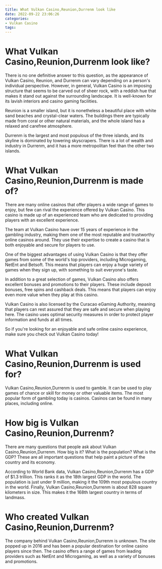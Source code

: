 ```yaml
---
title: What Vulkan Casino,Reunion,Durrenm look like 
date: 2022-09-22 23:06:26
categories:
- Vulkan Casino
tags:
---
```



#  What Vulkan Casino,Reunion,Durrenm look like? 

There is no one definitive answer to this question, as the appearance of Vulkan Casino, Reunion, and Durrenm can vary depending on a person's individual perspective. However, in general, Vulkan Casino is an imposing structure that seems to be carved out of sheer rock, with a reddish hue that makes it stand out against the surrounding landscape. It is well-known for its lavish interiors and casino gaming facilities.

Reunion is a smaller island, but it is nonetheless a beautiful place with white sand beaches and crystal-clear waters. The buildings there are typically made from coral or other natural materials, and the whole island has a relaxed and carefree atmosphere.

Durrenm is the largest and most populous of the three islands, and its skyline is dominated by towering skyscrapers. There is a lot of wealth and industry in Durrenm, and it has a more metropolitan feel than the other two islands.

#  What Vulkan Casino,Reunion,Durrenm is made of? 

There are many online casinos that offer players a wide range of games to enjoy, but few can rival the experience offered by Vulkan Casino. This casino is made up of an experienced team who are dedicated to providing players with an excellent experience.

The team at Vulkan Casino have over 15 years of experience in the gambling industry, making them one of the most reputable and trustworthy online casinos around. They use their expertise to create a casino that is both enjoyable and secure for players to use.

One of the biggest advantages of using Vulkan Casino is that they offer games from some of the world's top providers, including Microgaming, NetEnt and Betsoft. This means that players can enjoy a huge variety of games when they sign up, with something to suit everyone's taste.

In addition to a great selection of games, Vulkan Casino also offers excellent bonuses and promotions to their players. These include deposit bonuses, free spins and cashback deals. This means that players can enjoy even more value when they play at this casino.

Vulkan Casino is also licensed by the Curacao eGaming Authority, meaning that players can rest assured that they are safe and secure when playing here. The casino uses optimal security measures in order to protect player information and funds at all times.

So if you're looking for an enjoyable and safe online casino experience, make sure you check out Vulkan Casino today!

#  What Vulkan Casino,Reunion,Durrenm is used for? 

Vulkan Casino,Reunion,Durrenm is used to gamble. It can be used to play games of chance or skill for money or other valuable items. The most popular form of gambling today is casinos. Casinos can be found in many places, including online.

#  How big is Vulkan Casino,Reunion,Durrenm? 

There are many questions that people ask about Vulkan Casino,Reunion,Durrenm. How big is it? What is the population? What is the GDP? These are all important questions that help paint a picture of the country and its economy.

According to World Bank data, Vulkan Casino,Reunion,Durrenm has a GDP of $1.3 trillion. This ranks it as the 18th largest GDP in the world. The population is just under 9 million, making it the 109th most populous country in the world. Finally, Vulkan Casino,Reunion,Durrenm is about 828 square kilometers in size. This makes it the 168th largest country in terms of landmass.

#  Who created Vulkan Casino,Reunion,Durrenm?

The company behind Vulkan Casino,Reunion,Durrenm is unknown. The site popped up in 2016 and has been a popular destination for online casino players since then. The casino offers a range of games from leading providers such as NetEnt and Microgaming, as well as a variety of bonuses and promotions.
